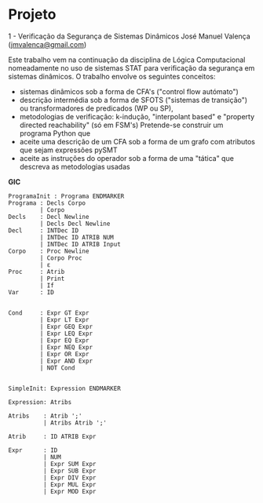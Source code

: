 # Projeto

1 - Verificação da Segurança de Sistemas Dinâmicos
José Manuel Valença (jmvalenca@gmail.com)

Este trabalho vem na continuação da disciplina de Lógica Computacional nomeadamente no uso de sistemas STAT para verificação da segurança em sistemas dinâmicos. O trabalho envolve os seguintes conceitos:
- sistemas dinâmicos sob a forma de CFA's ("control flow autómato")
- descrição intermédia sob a forma de SFOTS ("sistemas de transição") ou transformadores de predicados (WP ou SP),
- metodologias de verificação: k-indução, "interpolant based" e "property directed reachability" (só em FSM's)
Pretende-se construir um programa Python que
- aceite uma descrição de um CFA sob a forma de um grafo com atributos que sejam expressões pySMT
- aceite as instruções do operador sob a forma de uma "tática" que descreva as metodologias usadas

**GIC**
```
ProgramaInit : Programa ENDMARKER
Programa : Decls Corpo
         | Corpo
Decls    : Decl Newline
         | Decls Decl Newline
Decl     : INTDec ID
         | INTDec ID ATRIB NUM
         | INTDec ID ATRIB Input
Corpo    : Proc Newline
         | Corpo Proc
         | ε
Proc     : Atrib
         | Print
         | If
Var      : ID


Cond     : Expr GT Expr
         | Expr LT Expr
         | Expr GEQ Expr
         | Expr LEQ Expr
         | Expr EQ Expr
         | Expr NEQ Expr
         | Expr OR Expr
         | Expr AND Expr
         | NOT Cond


SimpleInit: Expression ENDMARKER

Expression: Atribs

Atribs    : Atrib ';'
          | Atribs Atrib ';'

Atrib     : ID ATRIB Expr

Expr      : ID
          | NUM
          | Expr SUM Expr
          | Expr SUB Expr
          | Expr DIV Expr
          | Expr MUL Expr
          | Expr MOD Expr
```